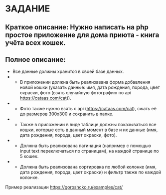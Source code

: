 # ЗАДАНИЕ  
## Краткое описание: Нужно написать на php простое приложение для дома приюта - книга учёта всех кошек.  
## Полное описание: 
* Все данные должны хранится в своей базе данных. 
* * В приложении должна быть реализавана форма добавления новой кошки (указать данные: имя, дата рождения, порода, цвет окраски, фото (взять случайную фотографию по api https://cataas.com/cat)). 
* * Фото также нужно взять с api (https://cataas.com/cat), сжать её до размеров 300x300 и сохранить в папке. 
* * Также в приложении в виде таблице должны показываться все кошки, которые есть в данный момент в базе и их данные (имя, дата рождения, порода, цвет окраски, фото). 
* * Должна быть реализована пагинация (например с помощью input text переключаться по страницам), на каждой странице по 5 кошек. 
* * Должна быть реализована сортировка по любой колонке (имя, дата рождения, порода, цвет окраски) и фильтр также по каждой колонке.

Пример реализации https://goroshcko.ru/examples/cat/
